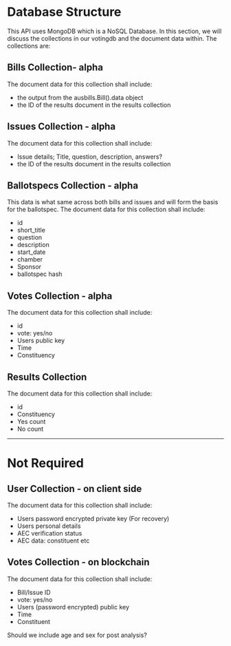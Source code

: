 # Database Structure

This API uses MongoDB which is a NoSQL Database. In this section, we will discuss the collections in our votingdb and the document data within. The collections are:

## Bills Collection- alpha
The document data for this collection shall include:
- the output from the ausbills.Bill().data object  
- the ID of the results document in the results collection

## Issues Collection - alpha
The document data for this collection shall include:
- Issue details; Title, question, description, answers?
- the ID of the results document in the results collection

## Ballotspecs Collection - alpha
This data is what same across both bills and issues and will form the basis for the ballotspec.
The document data for this collection shall include:
- id
- short_title
- question
- description
- start_date
- chamber
- Sponsor
- ballotspec hash

## Votes Collection - alpha
The document data for this collection shall include:
- id
- vote: yes/no
- Users public key
- Time
- Constituency

## Results Collection
The document data for this collection shall include:
- id
- Constituency
- Yes count
- No count


---

# Not Required

## User Collection - on client side
The document data for this collection shall include:

- Users password encrypted private key (For recovery)
- Users personal details
- AEC verification status
- AEC data: constituent etc

## Votes Collection - on blockchain
The document data for this collection shall include:
- Bill/Issue ID
- vote: yes/no
- Users (password encrypted) public key
- Time
- Constituent

Should we include age and sex for post analysis?
